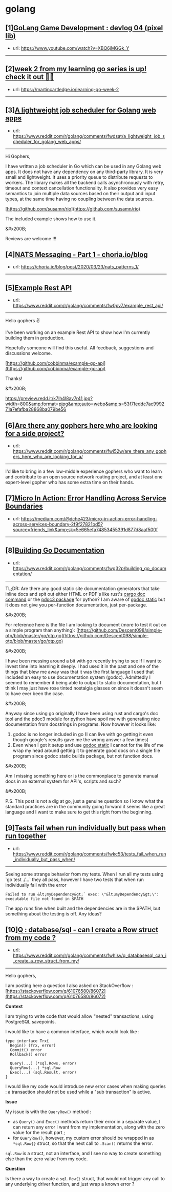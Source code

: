 # golang
## [1][GoLang Game Development : devlog 04 (pixel lib)](https://www.reddit.com/r/golang/comments/fwimmw/golang_game_development_devlog_04_pixel_lib/)
- url: https://www.youtube.com/watch?v=XBQ6jMGGk_Y
---

## [2][week 2 from my learning go series is up! check it out 👍🏻](https://www.reddit.com/r/golang/comments/fwizn4/week_2_from_my_learning_go_series_is_up_check_it/)
- url: https://martincartledge.io/learning-go-week-2
---

## [3][A lightweight job scheduler for Golang web apps](https://www.reddit.com/r/golang/comments/fwdsat/a_lightweight_job_scheduler_for_golang_web_apps/)
- url: https://www.reddit.com/r/golang/comments/fwdsat/a_lightweight_job_scheduler_for_golang_web_apps/
---
Hi Gophers,

I have written a job scheduler in Go which can be used in any Golang web apps. It does not have any dependency on any third-party library. It is very small and lightweight. It uses a priority queue to distribute requests to workers. The library makes all the backend calls asynchronously with retry, timeout and context cancellation functionality. It also provides very easy semantics to join multiple data sources based on their output and input types, at the same time having no coupling between the data sources. 

[https://github.com/susamn/rio](https://github.com/susamn/rio)

The included example shows how to use it. 

&amp;#x200B;

Reviews are welcome !!!
## [4][NATS Messaging - Part 1 - choria.io/blog](https://www.reddit.com/r/golang/comments/fwg5na/nats_messaging_part_1_choriaioblog/)
- url: https://choria.io/blog/post/2020/03/23/nats_patterns_1/
---

## [5][Example Rest API](https://www.reddit.com/r/golang/comments/fw0pv7/example_rest_api/)
- url: https://www.reddit.com/r/golang/comments/fw0pv7/example_rest_api/
---
Hello gophers ✌️

I've been working on an example Rest API to show how I'm currently building them in production.

Hopefully someone will find this useful. All feedback, suggestions and discussions welcome.

[https://github.com/cobbinma/example-go-api](https://github.com/cobbinma/example-go-api)

Thanks!

&amp;#x200B;

https://preview.redd.it/k7lh4l8av7r41.jpg?width=800&amp;format=pjpg&amp;auto=webp&amp;s=53f7feddc7ac999271a7efafba28868ba079be56
## [6][Are there any gophers here who are looking for a side project?](https://www.reddit.com/r/golang/comments/fwi52w/are_there_any_gophers_here_who_are_looking_for_a/)
- url: https://www.reddit.com/r/golang/comments/fwi52w/are_there_any_gophers_here_who_are_looking_for_a/
---
I'd like to bring in a few low-middle experience gophers who want to learn and contribute to an open source network routing project, and at least one expert-level gopher who has some extra time on their hands.
## [7][Micro In Action: Error Handling Across Service Boundaries](https://www.reddit.com/r/golang/comments/fwkehd/micro_in_action_error_handling_across_service/)
- url: https://medium.com/@dche423/micro-in-action-error-handling-across-services-boundary-2f9f27821bd5?source=friends_link&amp;sk=5e665efa74853455391d877d8aaf500f
---

## [8][Building Go Documentation](https://www.reddit.com/r/golang/comments/fwg32p/building_go_documentation/)
- url: https://www.reddit.com/r/golang/comments/fwg32p/building_go_documentation/
---
TL;DR: Are there any good static site documentation generators that take inline docs and spit out either HTML or PDF's like rust's [cargo doc command](https://doc.rust-lang.org/cargo/commands/cargo-doc.html) or the [pdoc3 package](https://pdoc3.github.io/pdoc/) for python? I am aware of [godoc static](https://gitlab.com/tslocum/godoc-static?0.1.5) but it does not give you per-function documentation, just per-package.

&amp;#x200B;

For reference here is the file I am looking to document (more to test it out on a simple program than anything):  [https://github.com/Descent098/simple-otp/blob/master/go/otp.go](https://github.com/Descent098/simple-otp/blob/master/go/otp.go) 

&amp;#x200B;

I have been messing around a bit with go recently trying to see if I want to invest time into learning it deeply. I had used it in the past and one of the things that blew me away was that it was the first language I used that included an easy to use documentation system (godoc). Admittedly I seemed to remember it being able to output to static documentation, but I think I may just have rose tinted nostalgia glasses on since it doesn't seem to have ever been the case.

&amp;#x200B;

Anyway since using go originally I have been using rust and cargo's doc tool and the pdoc3 module for python have spoil me with generating nice documentation from docstrings in programs. Now however it looks like:

1. godoc is no longer included in go (I can live with go getting it even though google's results gave me the wrong answer a few times)
2. Even when I got it setup and use [godoc static](https://gitlab.com/tslocum/godoc-static?0.1.5) I cannot for the life of me wrap my head around getting it to generate good docs on a single file program since godoc static builds package, but not function docs.

&amp;#x200B;

Am I missing something here or is the commonplace to generate manual docs in an external system for API's, scripts and such? 

&amp;#x200B;

P.S. This post is not a dig at go, just a genuine question so I know what the standard practices are in the community going forward it seems like a great language and I want to make sure to get this right from the beginning.
## [9][Tests fail when run individually but pass when run together](https://www.reddit.com/r/golang/comments/fwkc53/tests_fail_when_run_individually_but_pass_when/)
- url: https://www.reddit.com/r/golang/comments/fwkc53/tests_fail_when_run_individually_but_pass_when/
---
Seeing some strange behavior from my tests. When I run all my tests using \`go test ./...\` they all pass, however I have two tests that when run individually fail with the error 

    Failed to run &lt;myDependency&gt;` exec: \"&lt;myDependency&gt;\": executable file not found in $PATH

The app runs fine when built and the dependencies are in the $PATH,  but something about the testing is off. Any ideas?
## [10][Q : database/sql - can I create a Row struct from my code ?](https://www.reddit.com/r/golang/comments/fwhisv/q_databasesql_can_i_create_a_row_struct_from_my/)
- url: https://www.reddit.com/r/golang/comments/fwhisv/q_databasesql_can_i_create_a_row_struct_from_my/
---
Hello gophers,

I am posting here a question I also asked on StackOverflow : [https://stackoverflow.com/q/61076580/86072](https://stackoverflow.com/q/61076580/86072)

**Context**

I am trying to write code that would allow "nested" transactions, using PostgreSQL savepoints.

I would like to have a common interface, which would look like :

    type interface Trx{
      Begin() (Trx, error)
      Commit() error
      Rollback() error

      Query(...) (*sql.Rows, error)
      QueryRow(...) *sql.Row
      Exec(...) (sql.Result, error)
    }

I would like my code would introduce new error cases when making queries : a transaction should not be used while a "sub transaction" is active.

**Issue**

My issue is with the `QueryRow()` method :

  * as `Query()` and `Exec()` methods return their error in a separate value, I can return any error I want from my implementation, along with the zero value for the result part ;
  * for `QueryRow()`, however, my custom error should be wrapped in as `*sql.Row{}` struct, so that the next call to `.Scan()` returns the error.

`sql.Row` is a struct, not an interface, and I see no way to create something else than the zero value from my code.

**Question**

Is there a way to create a `sql.Row{}` struct, that would not trigger any call to any underlying driver function, and just wrap a known error ?
